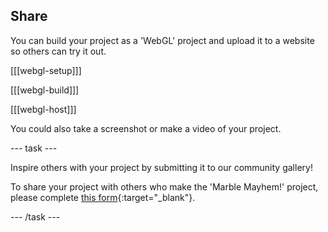## Share

You can build your project as a 'WebGL' project and upload it to a website so others can try it out. 

[[[webgl-setup]]]

[[[webgl-build]]]

[[[webgl-host]]]

You could also take a screenshot or make a video of your project. 

--- task ---

Inspire others with your project by submitting it to our community gallery! 

To share your project with others who make the 'Marble Mayhem!' project, please complete [this form](https://form.raspberrypi.org/f/community-project-submissions){:target="_blank"}.

--- /task ---

